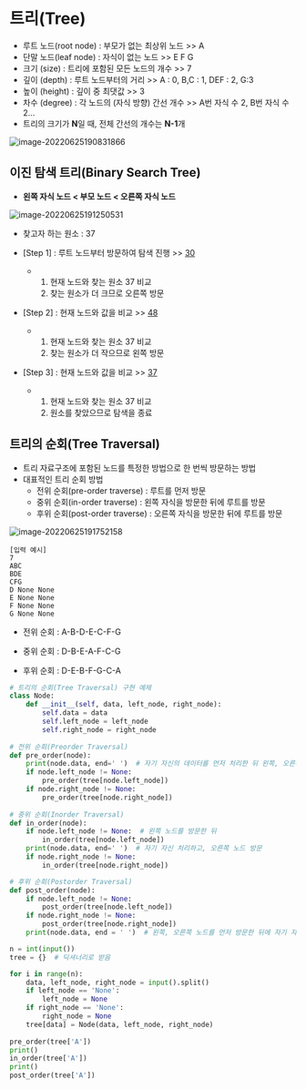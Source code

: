 # 트리(Tree)

- 루트 노드(root node) : 부모가 없는 최상위 노드     >> A
- 단말 노드(leaf node) : 자식이 없는 노드    >> E F G
- 크기 (size) : 트리에 포함된 모든 노드의 개수    >> 7
- 깊이 (depth) : 루트 노드부터의 거리     >> A : 0, B,C : 1, DEF : 2, G:3
- 높이 (height) : 깊이 중 최댓값    >>  3
- 차수 (degree) : 각 노드의 (자식 방향) 간선 개수    >> A번 자식 수 2, B번 자식 수 2...
- 트리의 크기가 **N**일 때, 전체 간선의 개수는 **N-1**개

![image-20220625190831866](ALGO_Tree-imgaes/image-20220625190831866.png)





## 이진 탐색 트리(Binary Search Tree)

- **왼쪽 자식 노드 < 부모 노드 < 오른쪽 자식 노드**

![image-20220625191250531](ALGO_Tree-imgaes/image-20220625191250531.png)

- 찾고자 하는 원소 : 37

- [Step 1] : 루트 노드부터 방문하여 탐색 진행 >> <u>30</u>
  - 1) 현재 노드와 찾는 원소 37 비교
    2) 찾는 원소가 더 크므로 오른쪽 방문
- [Step 2] : 현재 노드와 값을 비교 >> <u>48</u>
  - 1) 현재 노드와 찾는 원소 37 비교
    2) 찾는 원소가 더 작으므로 왼쪽 방문
- [Step 3] : 현재 노드와 값을 비교 >> <u>37</u>
  - 1. 현재 노드와 찾는 원소 37 비교
    2. 원소를 찾았으므로 탐색을 종료



## 트리의 순회(Tree Traversal)

- 트리 자료구조에 포함된 노드를 특정한 방법으로 한 번씩 방문하는 방법
- 대표적인 트리 순회 방법
  - 전위 순회(pre-order traverse) : 루트를 먼저 방문
  - 중위 순회(in-order traverse) : 왼쪽 자식을 방문한 뒤에 루트를 방문
  - 후위 순회(post-order traverse) : 오른쪽 자식을 방문한 뒤에 루트를 방문

![image-20220625191752158](ALGO_Tree-imgaes/image-20220625191752158.png)

```
[입력 예시]
7
ABC
BDE
CFG
D None None
E None None
F None None
G None None
```

- 전위 순회 : A-B-D-E-C-F-G

- 중위 순회 : D-B-E-A-F-C-G

- 후위 순회 : D-E-B-F-G-C-A

```python
# 트리의 순회(Tree Traversal) 구현 예제
class Node:
    def __init__(self, data, left_node, right_node):
        self.data = data
        self.left_node = left_node
        self.right_node = right_node
    
# 전위 순회(Preorder Traversal)
def pre_order(node):
    print(node.data, end=' ')  # 자기 자신의 데이터를 먼저 처리한 뒤 왼쪽, 오른쪽 노드
    if node.left_node != None:
        pre_order(tree[node.left_node])
    if node.right_node != None:
        pre_order(tree[node.right_node])
        
# 중위 순회(Inorder Traversal)
def in_order(node):
    if node.left_node != None:  # 왼쪽 노드를 방문한 뒤
        in_order(tree[node.left_node])
    print(node.data, end=' ')  # 자기 자신 처리하고, 오른쪽 노드 방문
    if node.right_node != None:
        in_order(tree[node.right_node])

# 후위 순회(Postorder Traversal)
def post_order(node):
    if node.left_node != None:
        post_order(tree[node.left_node])
    if node.right_node != None:
        post_order(tree[node.right_node])
    print(node.data, end = ' ')  # 왼쪽, 오른쪽 노드를 먼저 방문한 뒤에 자기 자신 처리

n = int(input())
tree = {}  # 딕셔너리로 받음

for i in range(n):
    data, left_node, right_node = input().split()
    if left_node == 'None':
        left_node = None
    if right_node == 'None':
        right_node = None
    tree[data] = Node(data, left_node, right_node) 
    
pre_order(tree['A'])
print()
in_order(tree['A'])
print()
post_order(tree['A'])
```

